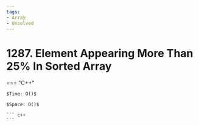 ```yaml
---
tags:
- Array
- Unsolved
---
```



# 1287. Element Appearing More Than 25% In Sorted Array

=== "C++"

    $Time: O()$

    $Space: O()$

    ``` c++
    ```